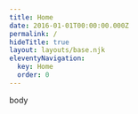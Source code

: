 ```yaml
---
title: Home
date: 2016-01-01T00:00:00.000Z
permalink: /
hideTitle: true
layout: layouts/base.njk
eleventyNavigation:
  key: Home
  order: 0
---
```

 body